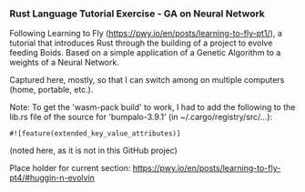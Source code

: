 ### Rust Language Tutorial Exercise - GA on Neural Network

Following Learning to Fly (https://pwy.io/en/posts/learning-to-fly-pt1/), a
tutorial that introduces Rust through the building of a project to evolve feeding Boids.
Based on a simple application of a Genetic Algorithm to a weights of a Neural Network.

Captured here, mostly, so that I can switch among on multiple computers (home, portable, etc.).

Note: To get the 'wasm-pack build' to work, I had to add the following to the lib.rs file of
the source for 'bumpalo-3.9.1' (in ~/.cargo/registry/src/...):

`#![feature(extended_key_value_attributes)]`

(noted here, as it is not in this GitHub projec)

Place holder for current section:
https://pwy.io/en/posts/learning-to-fly-pt4/#huggin-n-evolvin